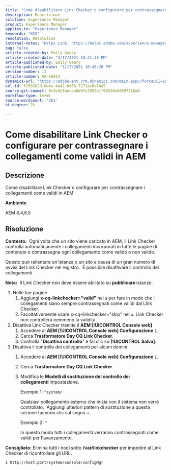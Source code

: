 ```yaml
---
title: "Come disabilitare Link Checker o configurare per contrassegnare i collegamenti come validi in AEM"
description: Descrizione
solution: Experience Manager
product: Experience Manager
applies-to: "Experience Manager"
keywords: "KCS"
resolution: Resolution
internal-notes: "Helpx Link: https://helpx.adobe.com/experience-manager/kb/how-to-configure-linkchecker-tomark-alllinks-asvalid.html"
bug: false
article-created-by: Emily Geary
article-created-date: "3/17/2021 10:41:36 PM"
article-published-by: Emily Geary
article-published-date: "3/17/2021 10:43:28 PM"
version-number: 11
article-number: KA-16563
dynamics-url: "https://adobe-ent.crm.dynamics.com/main.aspx?forceUCI=1&pagetype=entityrecord&etn=knowledgearticle&id=21d0f7ed-7187-eb11-a812-000d3a593216"
exl-id: f2582b2d-0d4e-4a42-bd38-7271ac6a74e5
source-git-commit: 0c3e421beca46d9fe1952b1f98538a50697216a0
workflow-type: tm+mt
source-wordcount: '261'
ht-degree: 2%

---
```


# Come disabilitare Link Checker o configurare per contrassegnare i collegamenti come validi in AEM

## Descrizione


Come disabilitare Link Checker o configurare per contrassegnare i collegamenti come validi in AEM

<b>Ambiente</b>

AEM 6.4,6.5


## Risoluzione


<b>Contesto:</b>  Ogni volta che un sito viene caricato in AEM, il Link Checker controlla automaticamente i collegamenti incorporati in tutte le pagine di contenuto e contrassegna ogni collegamento come valido o non valido.

Questo può rallentare un&#39;istanza o un sito a causa di un gran numero di avvisi del Link Checker nel registro.  È possibile disattivare il controllo dei collegamenti.

<b>Nota:</b>  Il Link Checker non deve essere abilitato su <b>pubblicare </b>istanze.



1. Nelle tue pagine
   1. Aggiungi <b>x-cq-linkchecker=&quot;valid&quot;</b> nel `a` per fare in modo che i collegamenti siano sempre contrassegnati come validi dal Link Checker.
   2. Facoltativamente usare x-cq-linkchecker=&quot;skip&quot; nel `a`. Link Checker non controllerà nemmeno la validità.
2. Disattiva Link Checker tramite il <b>AEM [!UICONTROL Console web]</b>
   1. Accedere al <b>AEM [!UICONTROL Console web] Configurazione</b> `1`.
   2. Cerca <b>Trasformatore Day CQ Link Checker</b>.
   3. Controlla &quot;<b>Disattiva controllo</b>&quot; e fai clic su <b>[!UICONTROL Salva]</b>.
3. Disattiva il controllo dei collegamenti per alcuni domini
   1. Accedere al <b>AEM [!UICONTROL Console web] Configurazione</b> `1`.
   2. Cerca <b>Trasformatore Day CQ Link Checker</b>.
   3. Modifica le <b>Modelli di sostituzione del controllo dei collegamenti </b>impostazione.



      Esempio 1: `^system/`

      Qualsiasi collegamento esterno che inizia con il sistema non verrà controllato.  Aggiungi ulteriori pattern di sostituzione a questa sezione facendo clic sul segno +. 



      Esempio 2: `^`

      In questo modo tutti i collegamenti verranno contrassegnati come validi per l&#39;avanzamento.




<b>Consigliato:</b> Elimina tutti i nodi sotto <b>/var/linkchecker</b> per impedire al Link Checker di ricontrollare gli URL.

`1 http://host:port/system/console/configMgr`
